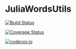 # JuliaWordsUtils

[![Build Status](https://travis-ci.org/jonathanBieler/JuliaWordsUtils.jl.svg?branch=master)](https://travis-ci.org/jonathanBieler/JuliaWordsUtils.jl)

[![Coverage Status](https://coveralls.io/repos/jonathanBieler/JuliaWordsUtils.jl/badge.svg?branch=master&service=github)](https://coveralls.io/github/jonathanBieler/JuliaWordsUtils.jl?branch=master)

[![codecov.io](http://codecov.io/github/jonathanBieler/JuliaWordsUtils.jl/coverage.svg?branch=master)](http://codecov.io/github/jonathanBieler/JuliaWordsUtils.jl?branch=master)
